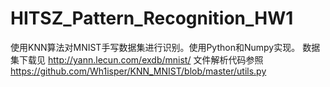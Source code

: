 # HITSZ_Pattern_Recognition_HW1
使用KNN算法对MNIST手写数据集进行识别。使用Python和Numpy实现。
数据集下载见 http://yann.lecun.com/exdb/mnist/
文件解析代码参照 https://github.com/Wh1isper/KNN_MNIST/blob/master/utils.py
